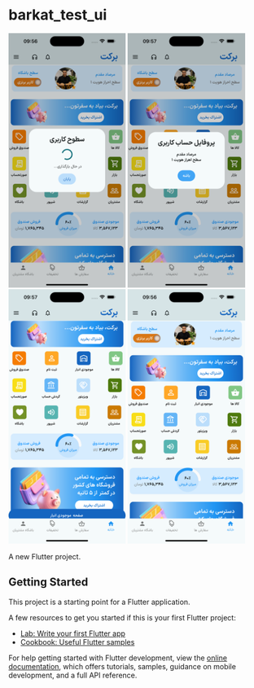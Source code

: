 # barkat_test_ui


<img src="assets/2.png" height="500em" />
<img src="assets/3.png" height="500em" />
<img src="assets/4.png" height="500em" />
<img src="assets/mainScreen.png" height="500em" />


A new Flutter project.

## Getting Started

This project is a starting point for a Flutter application.

A few resources to get you started if this is your first Flutter project:

- [Lab: Write your first Flutter app](https://docs.flutter.dev/get-started/codelab)
- [Cookbook: Useful Flutter samples](https://docs.flutter.dev/cookbook)

For help getting started with Flutter development, view the
[online documentation](https://docs.flutter.dev/), which offers tutorials,
samples, guidance on mobile development, and a full API reference.
